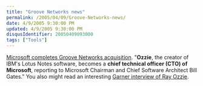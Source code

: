 ```yaml
---
title: "Groove Networks news"
permalink: /2005/04/09/Groove-Networks-news/
date: 4/9/2005 9:30:00 PM
updated: 4/9/2005 9:30:00 PM
disqusIdentifier: 20050409093000
tags: ["Tools"]
---
```

[Microsoft completes Groove Networks acquisition](http://www.microsoft.com/presspass/features/2005/mar05/03-10GrooveQA.asp). "**Ozzie**, the creator of IBM's Lotus Notes software, becomes a **chief technical officer (CTO) of Microsoft**, reporting to Microsoft Chairman and Chief Software Architect Bill Gates." You also might read an interesting [Garner interview of Ray Ozzie](http://www.gartner.com/research/fellows/asset_115813_1176.jsp).